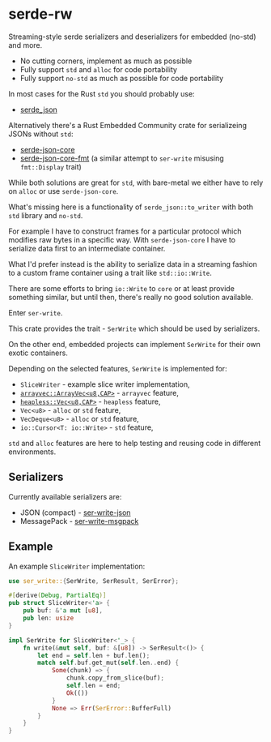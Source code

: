 serde-rw
========

Streaming-style serde serializers and deserializers for embedded (no-std) and more.

* No cutting corners, implement as much as possible
* Fully support `std` and `alloc` for code portability
* Fully support `no-std` as much as possible for code portability

In most cases for the Rust `std` you should probably use:

* [serde_json](https://crates.io/crates/serde_json)

Alternatively there's a Rust Embedded Community crate for serializeing JSONs without `std`:

* [serde-json-core](https://crates.io/crates/serde-json-core)
* [serde-json-core-fmt](https://crates.io/crates/serde-json-core-fmt) (a similar attempt to `ser-write` misusing `fmt::Display` trait)

While both solutions are great for `std`, with bare-metal we either have to rely on `alloc` or use `serde-json-core`.

What's missing here is a functionality of `serde_json::to_writer` with both `std` library and `no-std`.

For example I have to construct frames for a particular protocol which modifies raw bytes in a specific way.
With `serde-json-core` I have to serialize data first to an intermediate container.

What I'd prefer instead is the ability to serialize data in a streaming fashion to a custom frame container using a trait like `std::io::Write`.

There are some efforts to bring `io::Write` to `core` or at least provide something similar, but until then, there's really no good solution available.

Enter `ser-write`.

This crate provides the trait - `SerWrite` which should be used by serializers.

On the other end, embedded projects can implement `SerWrite` for their own exotic containers.

Depending on the selected features, `SerWrite` is implemented for:

* `SliceWriter` - example slice writer implementation,
* [`arrayvec::ArrayVec<u8,CAP>`](https://crates.io/crates/arrayvec) - `arrayvec` feature,
* [`heapless::Vec<u8,CAP>`](https://crates.io/crates/heapless) - `heapless` feature,
* `Vec<u8>` - `alloc` or `std` feature,
* `VecDeque<u8>` - `alloc` or `std` feature,
* `io::Cursor<T: io::Write>` - `std` feature,

`std` and `alloc` features are here to help testing and reusing code in different environments.


Serializers
-----------

Currently available serializers are:

* JSON (compact) - [ser-write-json](ser-write-json/)
* MessagePack - [ser-write-msgpack](ser-write-msgpack/)


Example
-------

An example `SliceWriter` implementation:

```rs
use ser_write::{SerWrite, SerResult, SerError};

#[derive(Debug, PartialEq)]
pub struct SliceWriter<'a> {
    pub buf: &'a mut [u8],
    pub len: usize
}

impl SerWrite for SliceWriter<'_> {
    fn write(&mut self, buf: &[u8]) -> SerResult<()> {
        let end = self.len + buf.len();
        match self.buf.get_mut(self.len..end) {
            Some(chunk) => {
                chunk.copy_from_slice(buf);
                self.len = end;
                Ok(())
            }
            None => Err(SerError::BufferFull)
        }
    }
}
```
